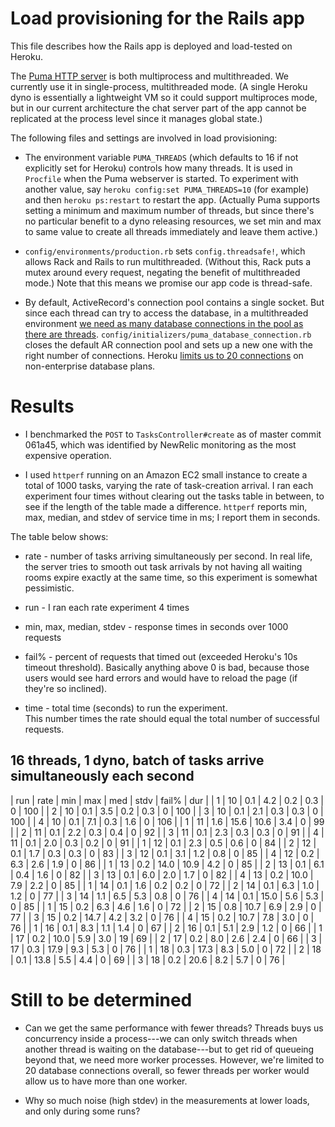 Load provisioning for the Rails app
===================================

This file describes how the Rails app is deployed and load-tested on Heroku.

The [Puma HTTP server](https://devcenter.heroku.com/articles/deploying-rails-applications-with-the-puma-web-server) is both multiprocess and multithreaded.
We currently use it in single-process, multithreaded mode.  (A single
Heroku dyno is essentially a lightweight VM so it could support
multiproces mode, but in our current architecture the chat server part
of the app cannot be replicated at the process level since it manages
global state.)

The following files and settings are involved in load provisioning:

* The environment variable `PUMA_THREADS` (which defaults to 16 if not
  explicitly set for Heroku) controls how many threads.  It is used in
  `Procfile` when the Puma webserver is started.  To experiment with
  another value, say `heroku config:set PUMA_THREADS=10` (for example) and
  then `heroku ps:restart` to restart the app.  (Actually Puma supports
  setting a minimum and maximum number of threads, but since there's no
  particular benefit to a dyno releasing resources, we set min and max to
  same value to create all threads immediately and leave them active.)

* `config/environments/production.rb` sets `config.threadsafe!`, which
allows Rack and Rails to run multithreaded.  (Without this, Rack puts a
mutex around every request, negating the benefit of multithreaded mode.)
Note that this means we promise our app code is thread-safe.

* By default, ActiveRecord's connection pool contains a single socket.
But since each thread can try to access the database, in a multithreaded
environment [we need as many database connections in the pool as there
are threads](https://devcenter.heroku.com/articles/concurrency-and-database-connections). `config/initializers/puma_database_connection.rb` closes
the default AR connection pool and sets up a new one with the right
number of connections.  Heroku [limits us to 20 connections](https://addons.heroku.com/heroku-postgresql) on
non-enterprise database plans.

Results
=======

* I benchmarked the `POST` to `TasksController#create` as of master commit
061a45, which was identified by NewRelic monitoring as the most
expensive operation.

* I used `httperf` running on an Amazon EC2 small instance
to create a total of 1000 tasks, varying the rate of
task-creation arrival.  I ran each experiment four times without
clearing out the tasks table in between, to see if the length of the
table made a difference.
`httperf` reports min, max, median, and stdev of
service time in ms; I report them in seconds.

The table below shows:

* rate - number of tasks arriving simultaneously per second.  In real
life, the server tries to smooth out task arrivals by not having all
waiting rooms expire exactly at the same time, so this experiment is
somewhat pessimistic.

* run - I ran each rate experiment 4 times

* min, max, median, stdev - response times in seconds over 1000 requests

* fail% - percent of requests that timed out (exceeded Heroku's 10s
timeout threshold).  Basically anything above 0 is bad, because those users
would see hard errors and would have to reload the page (if they're so
inclined). 

* time - total time (seconds) to run the experiment.  
This number times the rate should equal the total number of successful
requests. 

## 16 threads, 1 dyno, batch of tasks arrive simultaneously each second

| run | rate | min |  max |  med | stdv | fail% | dur |
|   1 |   10 | 0.1 |  4.2 |  0.2 |  0.3 |     0 | 100 |
|   2 |   10 | 0.1 |  3.5 |  0.2 |  0.3 |     0 | 100 |
|   3 |   10 | 0.1 |  2.1 |  0.3 |  0.3 |     0 | 100 |
|   4 |   10 | 0.1 |  7.1 |  0.3 |  1.6 |     0 | 106 |
|   1 |   11 | 1.6 | 15.6 | 10.6 |  3.4 |     0 |  99 |
|   2 |   11 | 0.1 |  2.2 |  0.3 |  0.4 |     0 |  92 |
|   3 |   11 | 0.1 |  2.3 |  0.3 |  0.3 |     0 |  91 |
|   4 |   11 | 0.1 |  2.0 |  0.3 |  0.2 |     0 |  91 |
|   1 |   12 | 0.1 |  2.3 |  0.5 |  0.6 |     0 |  84 |
|   2 |   12 | 0.1 |  1.7 |  0.3 |  0.3 |     0 |  83 |
|   3 |   12 | 0.1 |  3.1 |  1.2 |  0.8 |     0 |  85 |
|   4 |   12 | 0.2 |  6.3 |  2.6 |  1.9 |     0 |  86 |
|   1 |   13 | 0.2 | 14.0 | 10.9 |  4.2 |     0 |  85 |
|   2 |   13 | 0.1 |  6.1 |  0.4 |  1.6 |     0 |  82 |
|   3 |   13 | 0.1 |  6.0 |  2.0 |  1.7 |     0 |  82 |
|   4 |   13 | 0.2 | 10.0 |  7.9 |  2.2 |     0 |  85 |
|   1 |   14 | 0.1 |  1.6 |  0.2 |  0.2 |     0 |  72 |
|   2 |   14 | 0.1 |  6.3 |  1.0 |  1.2 |     0 |  77 |
|   3 |   14 | 1.1 |  6.5 |  5.3 |  0.8 |     0 |  76 |
|   4 |   14 | 0.1 | 15.0 |  5.6 |  5.3 |     0 |  85 |
|   1 |   15 | 0.2 |  6.3 |  4.6 |  1.6 |     0 |  72 |
|   2 |   15 | 0.8 | 10.7 |  6.9 |  2.9 |     0 |  77 |
|   3 |   15 | 0.2 | 14.7 |  4.2 |  3.2 |     0 |  76 |
|   4 |   15 | 0.2 | 10.7 |  7.8 |  3.0 |     0 |  76 |
|   1 |   16 | 0.1 |  8.3 |  1.1 |  1.4 |     0 |  67 |
|   2 |   16 | 0.1 |  5.1 |  2.9 |  1.2 |     0 |  66 |
|   1 |   17 | 0.2 | 10.0 |  5.9 |  3.0 |    19 |  69 |
|   2 |   17 | 0.2 |  8.0 |  2.6 |  2.4 |     0 |  66 |
|   3 |   17 | 0.3 | 17.9 |  9.3 |  5.3 |     0 |  76 |
|   1 |   18 | 0.3 | 17.3 |  8.3 |  5.0 |     0 |  72 |
|   2 |   18 | 0.1 | 13.8 |  5.5 |  4.4 |     0 |  69 |
|   3 |   18 | 0.2 | 20.6 |  8.2 |  5.7 |     0 |  76 |


Still to be determined
======================

* Can we get the same performance with fewer threads?  Threads buys us
concurrency inside a process---we can only switch threads when another
thread is waiting on the database---but to get rid of queueing beyond
that, we need more worker processes.  However, we're limited to 20
database connections overall, so fewer threads per worker would allow us
to have more than one worker.

* Why so much noise (high stdev) in the measurements at lower loads, and
only during some runs?
